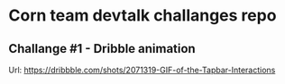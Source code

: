 # Corn team devtalk challanges repo

## Challange #1 - Dribble animation
Url: https://dribbble.com/shots/2071319-GIF-of-the-Tapbar-Interactions
